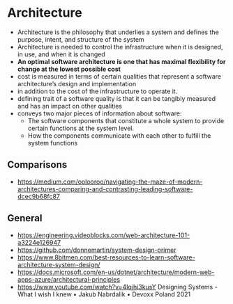 # Architecture

- Architecture is the philosophy that underlies a system and defines the purpose, intent, and structure of the system
- Architecture is needed to control the infrastructure when it is designed, in use, and when it is changed
-  **An optimal software architecture is one that has maximal flexibility for change at the lowest possible cost**
  -  cost is measured in terms of certain qualities that represent a software architecture’s design and implementation
  - in addition to the cost of the infrastructure to operate it.
  - defining trait of a software quality is that it can be tangibly measured and has an impact on other qualities
- conveys two major pieces of information about software:
  - The software components that constitute a whole system to provide certain functions at the system level.
  -  How the components communicate with each other to fulfill the system functions

## Comparisons 

- https://medium.com/oolooroo/navigating-the-maze-of-modern-architectures-comparing-and-contrasting-leading-software-dcec9b68fc87

## General

- https://engineering.videoblocks.com/web-architecture-101-a3224e126947
- https://github.com/donnemartin/system-design-primer
- https://www.8bitmen.com/best-resources-to-learn-software-architecture-system-design/
- https://docs.microsoft.com/en-us/dotnet/architecture/modern-web-apps-azure/architectural-principles
- https://www.youtube.com/watch?v=4Iqjhi3kusY Designing Systems - What I wish I knew • Jakub Nabrdalik • Devoxx Poland 2021
